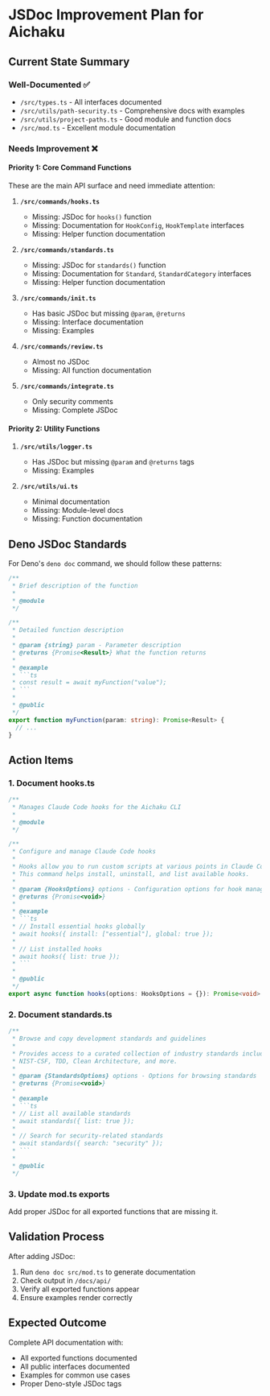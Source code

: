 # JSDoc Improvement Plan for Aichaku

## Current State Summary

### Well-Documented ✅

- `/src/types.ts` - All interfaces documented
- `/src/utils/path-security.ts` - Comprehensive docs with examples
- `/src/utils/project-paths.ts` - Good module and function docs
- `/src/mod.ts` - Excellent module documentation

### Needs Improvement ❌

#### Priority 1: Core Command Functions

These are the main API surface and need immediate attention:

1. **`/src/commands/hooks.ts`**
   - Missing: JSDoc for `hooks()` function
   - Missing: Documentation for `HookConfig`, `HookTemplate` interfaces
   - Missing: Helper function documentation

2. **`/src/commands/standards.ts`**
   - Missing: JSDoc for `standards()` function
   - Missing: Documentation for `Standard`, `StandardCategory` interfaces
   - Missing: Helper function documentation

3. **`/src/commands/init.ts`**
   - Has basic JSDoc but missing `@param`, `@returns`
   - Missing: Interface documentation
   - Missing: Examples

4. **`/src/commands/review.ts`**
   - Almost no JSDoc
   - Missing: All function documentation

5. **`/src/commands/integrate.ts`**
   - Only security comments
   - Missing: Complete JSDoc

#### Priority 2: Utility Functions

1. **`/src/utils/logger.ts`**
   - Has JSDoc but missing `@param` and `@returns` tags
   - Missing: Examples

2. **`/src/utils/ui.ts`**
   - Minimal documentation
   - Missing: Module-level docs
   - Missing: Function documentation

## Deno JSDoc Standards

For Deno's `deno doc` command, we should follow these patterns:

````typescript
/**
 * Brief description of the function
 *
 * @module
 */

/**
 * Detailed function description
 *
 * @param {string} param - Parameter description
 * @returns {Promise<Result>} What the function returns
 *
 * @example
 * ```ts
 * const result = await myFunction("value");
 * ```
 *
 * @public
 */
export function myFunction(param: string): Promise<Result> {
  // ...
}
````

## Action Items

### 1. Document hooks.ts

````typescript
/**
 * Manages Claude Code hooks for the Aichaku CLI
 *
 * @module
 */

/**
 * Configure and manage Claude Code hooks
 *
 * Hooks allow you to run custom scripts at various points in Claude Code's lifecycle.
 * This command helps install, uninstall, and list available hooks.
 *
 * @param {HooksOptions} options - Configuration options for hook management
 * @returns {Promise<void>}
 *
 * @example
 * ```ts
 * // Install essential hooks globally
 * await hooks({ install: ["essential"], global: true });
 *
 * // List installed hooks
 * await hooks({ list: true });
 * ```
 *
 * @public
 */
export async function hooks(options: HooksOptions = {}): Promise<void> {
````

### 2. Document standards.ts

````typescript
/**
 * Browse and copy development standards and guidelines
 *
 * Provides access to a curated collection of industry standards including
 * NIST-CSF, TDD, Clean Architecture, and more.
 *
 * @param {StandardsOptions} options - Options for browsing standards
 * @returns {Promise<void>}
 *
 * @example
 * ```ts
 * // List all available standards
 * await standards({ list: true });
 *
 * // Search for security-related standards
 * await standards({ search: "security" });
 * ```
 *
 * @public
 */
````

### 3. Update mod.ts exports

Add proper JSDoc for all exported functions that are missing it.

## Validation Process

After adding JSDoc:

1. Run `deno doc src/mod.ts` to generate documentation
2. Check output in `/docs/api/`
3. Verify all exported functions appear
4. Ensure examples render correctly

## Expected Outcome

Complete API documentation with:

- All exported functions documented
- All public interfaces documented
- Examples for common use cases
- Proper Deno-style JSDoc tags
